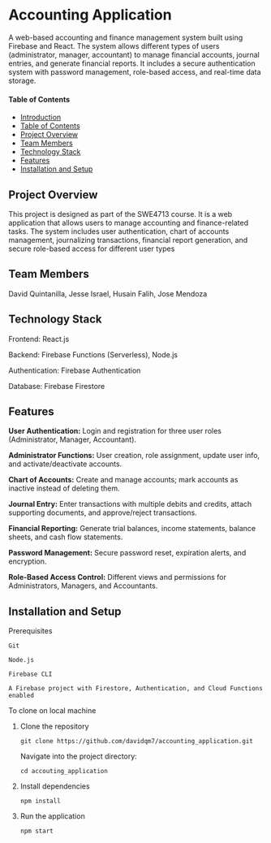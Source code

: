 # Accounting Application

A web-based accounting and finance management system built using Firebase and React. The system allows different types of users (administrator, manager, accountant) to manage financial accounts, journal entries, and generate financial reports. It includes a secure authentication system with password management, role-based access, and real-time data storage.

#### Table of Contents

-  [Introduction](#acounting-application)
-  [Table of Contents](#table-of-contents)
-  [Project Overview](#project-overview)
-  [Team Members](#team-members)
-  [Technology Stack](#technology-stack)
-  [Features](#features)
-  [Installation and Setup](#installation-and-setup)

  
## Project Overview

This project is designed as part of the SWE4713 course. It is a web application that allows users to manage accounting and finance-related tasks. The system includes user authentication, chart of accounts management, journalizing transactions, financial report generation, and secure role-based access for different user types

## Team Members

David Quintanilla, Jesse Israel, Husain Falih, Jose Mendoza

## Technology Stack

Frontend: React.js

Backend: Firebase Functions (Serverless), Node.js

Authentication: Firebase Authentication

Database: Firebase Firestore

## Features

**User Authentication:** Login and registration for three user roles (Administrator, Manager, Accountant).

**Administrator Functions:** User creation, role assignment, update user info, and activate/deactivate accounts.

**Chart of Accounts:** Create and manage accounts; mark accounts as inactive instead of deleting them.

**Journal Entry:** Enter transactions with multiple debits and credits, attach supporting documents, and approve/reject transactions.

**Financial Reporting:** Generate trial balances, income statements, balance sheets, and cash flow statements.

**Password Management:** Secure password reset, expiration alerts, and encryption.

**Role-Based Access Control:** Different views and permissions for Administrators, Managers, and Accountants.

## Installation and Setup
Prerequisites

    Git

    Node.js 
    
    Firebase CLI
    
    A Firebase project with Firestore, Authentication, and Cloud Functions enabled


To clone on local machine

  1. Clone the repository
     
         git clone https://github.com/davidqm7/accounting_application.git
     Navigate into the project directory:
     
         cd accouting_application

  2. Install dependencies
     
         npm install

  3. Run the application
     
         npm start



